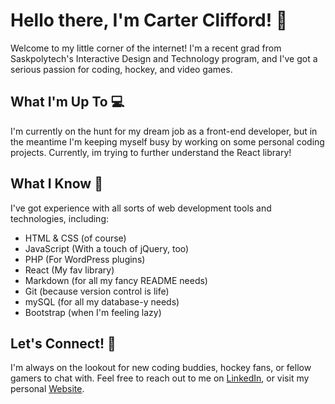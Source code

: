 # Hello there, I'm Carter Clifford! 👋

Welcome to my little corner of the internet! I'm a recent grad from Saskpolytech's Interactive Design and Technology program, and I've got a serious passion for coding, hockey, and video games.

## What I'm Up To 💻

I'm currently on the hunt for my dream job as a front-end developer, but in the meantime I'm keeping myself busy by working on some personal coding projects. Currently, im trying to further understand the React library!

## What I Know 🧠

I've got experience with all sorts of web development tools and technologies, including:

- HTML & CSS (of course)
- JavaScript (With a touch of jQuery, too)
- PHP (For WordPress plugins)
- React (My fav library)
- Markdown (for all my fancy README needs)
- Git (because version control is life)
- mySQL (for all my database-y needs)
- Bootstrap (when I'm feeling lazy)

## Let's Connect! 🤝

I'm always on the lookout for new coding buddies, hockey fans, or fellow gamers to chat with. Feel free to reach out to me on [LinkedIn](https://www.linkedin.com/in/carterlc/), or visit my personal [Website](https://carterlc.ca/).
